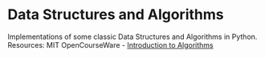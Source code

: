# Data Structures and Algorithms
Implementations of some classic Data Structures and Algorithms in Python.  
Resources: MIT OpenCourseWare - [Introduction to Algorithms](https://ocw.mit.edu/courses/electrical-engineering-and-computer-science/6-006-introduction-to-algorithms-fall-2011/) 


